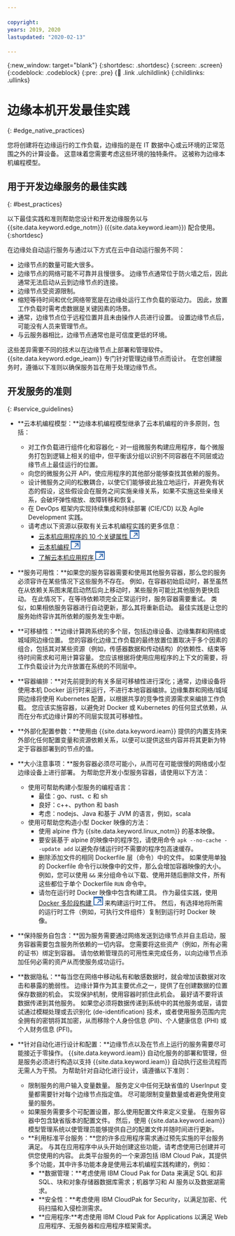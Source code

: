 ```yaml
---

copyright:
years: 2019, 2020
lastupdated: "2020-02-13"

---
```


{:new_window: target="blank"}
{:shortdesc: .shortdesc}
{:screen: .screen}
{:codeblock: .codeblock}
{:pre: .pre}
{:child: .link .ulchildlink}
{:childlinks: .ullinks}

# 边缘本机开发最佳实践
{: #edge_native_practices}

您将创建将在边缘运行的工作负载，边缘指的是在 IT 数据中心或云环境的正常范围之外的计算设备。 这意味着您需要考虑这些环境的独特条件。 这被称为边缘本机编程模型。

## 用于开发边缘服务的最佳实践
{: #best_practices}

以下最佳实践和准则帮助您设计和开发边缘服务以与 {{site.data.keyword.edge_notm}} ({{site.data.keyword.ieam}}) 配合使用。
{:shortdesc}

在边缘处自动运行服务与通过以下方式在云中自动运行服务不同：

* 边缘节点的数量可能大很多。
* 边缘节点的网络可能不可靠并且慢很多。 边缘节点通常位于防火墙之后，因此通常无法启动从云到边缘节点的连接。
* 边缘节点受资源限制。
* 缩短等待时间和优化网络带宽是在边缘处运行工作负载的驱动力。 因此，放置工作负载时需考虑数据是关键因素的场景。 
* 通常，边缘节点位于远程位置并且未由操作人员进行设置。 设置边缘节点后，可能没有人员来管理节点。
* 与云服务器相比，边缘节点通常也是可信度更低的环境。

这些差异需要不同的技术以在边缘节点上部署和管理软件。 {{site.data.keyword.edge_ieam}} 专门针对管理边缘节点而设计。 在您创建服务时，遵循以下准则以确保服务旨在用于处理边缘节点。

## 开发服务的准则
{: #service_guidelines}


* **云本机编程模型：**边缘本机编程模型继承了云本机编程的许多原则，包括：

  * 对工作负载进行组件化和容器化 - 对一组微服务构建应用程序，每个微服务打包到逻辑上相关的组中，但平衡该分组以识别不同容器在不同层或边缘节点上最佳运行的位置。
  * 向您的微服务公开 API，使应用程序的其他部分能够查找其依赖的服务。
  * 设计微服务之间的松散耦合，以使它们能够彼此独立地运行，并避免有状态的假设，这些假设会在服务之间实施亲缘关系，如果不实施这些亲缘关系，会破坏弹性缩放、故障转移和恢复。
  * 在 DevOps 框架内实现持续集成和持续部署 (CIE/CD) 以及 Agile Development 实践。
  * 请考虑以下资源以获取有关云本机编程实践的更多信息：
    * [云本机应用程序的 10 个关键属性 ![在新选项卡中打开](../../images/icons/launch-glyph.svg "在新选项卡中打开")](https://thenewstack.io/10-key-attributes-of-cloud-native-applications/)
    * [云本机编程 ![在新选项卡中打开](../../images/icons/launch-glyph.svg "在新选项卡中打开")](https://researcher.watson.ibm.com/researcher/view_group.php?id=9957)
    *	[了解云本机应用程序 ![在新选项卡中打开](../../images/icons/launch-glyph.svg "在新选项卡中打开")](https://www.redhat.com/en/topics/cloud-native-apps)

* **服务可用性：**如果您的服务容器需要和使用其他服务容器，那么您的服务必须容许在某些情况下这些服务不存在。 例如，在容器初始启动时，甚至虽然在从依赖关系图末尾启动然后向上移动时，某些服务可能比其他服务更快启动。 在此情况下，在等待依赖项完全正常运行时，服务容器需要重试。 类似，如果相依服务容器进行自动更新，那么其将重新启动。 最佳实践是让您的服务始终容许其所依赖的服务发生中断。
* **可移植性：**边缘计算跨系统的多个层，包括边缘设备、边缘集群和网络或城域网边缘位置。 您的容器化边缘工作负载的最终放置位置取决于多个因素的组合，包括其对某些资源（例如，传感器数据和传动结构）的依赖性、结束等待时间需求和可用计算容量。 您应该根据将使用应用程序的上下文的需要，将工作负载设计为允许放置在系统的不同层中。
* **容器编排：**对先前提到的有关多层可移植性进行深化；通常，边缘设备将使用本机 Docker 运行时来运行，不进行本地容器编排。边缘集群和网络/城域网边缘将使用 Kubernetes 配置，以根据共享的竞争性资源需求来编排工作负载。 您应该实施容器，以避免对 Docker 或 Kubernetes 的任何显式依赖，从而在分布式边缘计算的不同层实现其可移植性。 
* **外部化配置参数：**使用由 {{site.data.keyword.ieam}} 提供的内置支持来外部化任何配置变量和资源依赖关系，以便可以提供这些内容并将其更新为特定于容器部署到的节点的值。
* **大小注意事项：**服务容器必须尽可能小，从而可在可能很慢的网络或小型边缘设备上进行部署。 为帮助您开发小型服务容器，请使用以下方法：

  * 使用可帮助构建小型服务的编程语言：
    * 最佳：go、rust、c 和 sh
    * 良好：c++、python 和 bash
    * 考虑：nodejs、Java 和基于 JVM 的语言，例如，scala
  * 使用可帮助您构造小型 Docker 映像的方法：
    * 使用 alpine 作为 {{site.data.keyword.linux_notm}} 的基本映像。
    * 要安装基于 alpine 的映像中的程序包，请使用命令 `apk --no-cache --update add` 以避免存储运行时不需要的程序包高速缓存。
    * 删除添加文件的相同 Dockerfile 层（命令）中的文件。 如果使用单独的 Dockerfile 命令行以映像中的文件，那么会增加容器映像的大小。 例如，您可以使用 `&&` 来分组命令以下载、使用并随后删除文件，所有这些都位于单个 Dockerfile `RUN` 命令中。
    * 请勿在运行时 Docker 映像中包含构建工具。 作为最佳实践，使用 [Docker 多阶段构建 ![在新选项卡中打开](../../images/icons/launch-glyph.svg "在新选项卡中打开")](https://docs.docker.com/develop/develop-images/multistage-build/) 来构建运行时工件。 然后，有选择地将所需的运行时工件（例如，可执行文件组件）复制到运行时 Docker 映像。
* **保持服务自包含：**因为服务需要通过网络发送到边缘节点并自主启动，服务容器需要包含服务所依赖的一切内容。 您需要将这些资产（例如，所有必需的证书）绑定到容器。 请勿依赖管理员的可用性来完成任务，以向边缘节点添加任何必需的资产从而使服务成功运行。
* **数据隐私：**每当您在网络中移动私有和敏感数据时，就会增加该数据对攻击和暴露的脆弱性。 边缘计算作为其主要优点之一，提供了在创建数据的位置保存数据的机会。 实现保护机制，使用容器时抓住此机会。 最好请不要将该数据传递到其他服务。 如果您必须将数据传递到系统中的其他服务或层，请尝试通过模糊处理或去识别化 (de-identification) 技术，或者使用服务范围内完全拥有的密钥将其加密，从而移除个人身份信息 (PII)、个人健康信息 (PHI) 或个人财务信息 (PFI)。 
* **针对自动化进行设计和配置：**边缘节点以及在节点上运行的服务需要尽可能接近于零操作。 {{site.data.keyword.ieam}} 自动化服务的部署和管理，但是服务必须进行构造以支持 {{site.data.keyword.ieam}} 自动执行这些流程而无需人为干预。 为帮助针对自动化进行设计，请遵循以下准则：
  * 限制服务的用户输入变量数量。 服务定义中任何无缺省值的 UserInput 变量都需要针对每个边缘节点指定值。 尽可能限制变量数量或者避免使用变量的服务。  
  * 如果服务需要多个可配置设置，那么使用配置文件来定义变量。 在服务容器中包含缺省版本的配置文件。 然后，使用 {{site.data.keyword.ieam}} 模型管理系统以使管理员能够提供自己的配置文件并随时间进行更新。
  * **利用标准平台服务：**您的许多应用程序需求通过预先实施的平台服务满足。 与其在应用程序中从头开始创建这些功能，请考虑使用已创建并可供您使用的内容。 此类平台服务的一个来源包括 IBM Cloud Pak，其提供多个功能，其中许多功能本身是使用云本机编程实践构建的，例如：
    * **数据管理：**考虑使用 IBM Cloud Pak for Data 来满足 SQL 和非 SQL、块和对象存储器数据库需求；机器学习和 AI 服务以及数据湖需求。 
    * **安全性：**考虑使用 IBM CloudPak for Security，以满足加密、代码扫描和入侵检测需求。
    * **应用程序:**考虑使用 IBM Cloud Pak for Applications 以满足 Web 应用程序、无服务器和应用程序框架需求。
